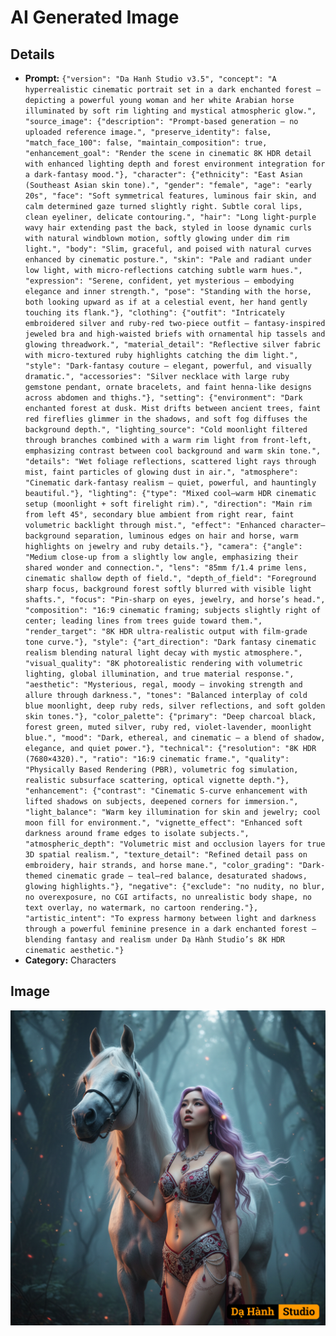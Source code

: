 # AI Generated Image

## Details
- **Prompt:** `{"version": "Da Hanh Studio v3.5", "concept": "A hyperrealistic cinematic portrait set in a dark enchanted forest — depicting a powerful young woman and her white Arabian horse illuminated by soft rim lighting and mystical atmospheric glow.", "source_image": {"description": "Prompt-based generation — no uploaded reference image.", "preserve_identity": false, "match_face_100": false, "maintain_composition": true, "enhancement_goal": "Render the scene in cinematic 8K HDR detail with enhanced lighting depth and forest environment integration for a dark-fantasy mood."}, "character": {"ethnicity": "East Asian (Southeast Asian skin tone).", "gender": "female", "age": "early 20s", "face": "Soft symmetrical features, luminous fair skin, and calm determined gaze turned slightly right. Subtle coral lips, clean eyeliner, delicate contouring.", "hair": "Long light-purple wavy hair extending past the back, styled in loose dynamic curls with natural windblown motion, softly glowing under dim rim light.", "body": "Slim, graceful, and poised with natural curves enhanced by cinematic posture.", "skin": "Pale and radiant under low light, with micro-reflections catching subtle warm hues.", "expression": "Serene, confident, yet mysterious — embodying elegance and inner strength.", "pose": "Standing with the horse, both looking upward as if at a celestial event, her hand gently touching its flank."}, "clothing": {"outfit": "Intricately embroidered silver and ruby-red two-piece outfit — fantasy-inspired jeweled bra and high-waisted briefs with ornamental hip tassels and glowing threadwork.", "material_detail": "Reflective silver fabric with micro-textured ruby highlights catching the dim light.", "style": "Dark-fantasy couture — elegant, powerful, and visually dramatic.", "accessories": "Silver necklace with large ruby gemstone pendant, ornate bracelets, and faint henna-like designs across abdomen and thighs."}, "setting": {"environment": "Dark enchanted forest at dusk. Mist drifts between ancient trees, faint red fireflies glimmer in the shadows, and soft fog diffuses the background depth.", "lighting_source": "Cold moonlight filtered through branches combined with a warm rim light from front-left, emphasizing contrast between cool background and warm skin tone.", "details": "Wet foliage reflections, scattered light rays through mist, faint particles of glowing dust in air.", "atmosphere": "Cinematic dark-fantasy realism — quiet, powerful, and hauntingly beautiful."}, "lighting": {"type": "Mixed cool–warm HDR cinematic setup (moonlight + soft firelight rim).", "direction": "Main rim from left 45°, secondary blue ambient from right rear, faint volumetric backlight through mist.", "effect": "Enhanced character–background separation, luminous edges on hair and horse, warm highlights on jewelry and ruby details."}, "camera": {"angle": "Medium close-up from a slightly low angle, emphasizing their shared wonder and connection.", "lens": "85mm f/1.4 prime lens, cinematic shallow depth of field.", "depth_of_field": "Foreground sharp focus, background forest softly blurred with visible light shafts.", "focus": "Pin-sharp on eyes, jewelry, and horse’s head.", "composition": "16:9 cinematic framing; subjects slightly right of center; leading lines from trees guide toward them.", "render_target": "8K HDR ultra-realistic output with film-grade tone curve."}, "style": {"art_direction": "Dark fantasy cinematic realism blending natural light decay with mystic atmosphere.", "visual_quality": "8K photorealistic rendering with volumetric lighting, global illumination, and true material response.", "aesthetic": "Mysterious, regal, moody — invoking strength and allure through darkness.", "tones": "Balanced interplay of cold blue moonlight, deep ruby reds, silver reflections, and soft golden skin tones."}, "color_palette": {"primary": "Deep charcoal black, forest green, muted silver, ruby red, violet-lavender, moonlight blue.", "mood": "Dark, ethereal, and cinematic — a blend of shadow, elegance, and quiet power."}, "technical": {"resolution": "8K HDR (7680×4320).", "ratio": "16:9 cinematic frame.", "quality": "Physically Based Rendering (PBR), volumetric fog simulation, realistic subsurface scattering, optical vignette depth."}, "enhancement": {"contrast": "Cinematic S-curve enhancement with lifted shadows on subjects, deepened corners for immersion.", "light_balance": "Warm key illumination for skin and jewelry; cool moon fill for environment.", "vignette_effect": "Enhanced soft darkness around frame edges to isolate subjects.", "atmospheric_depth": "Volumetric mist and occlusion layers for true 3D spatial realism.", "texture_detail": "Refined detail pass on embroidery, hair strands, and horse mane.", "color_grading": "Dark-themed cinematic grade — teal–red balance, desaturated shadows, glowing highlights."}, "negative": {"exclude": "no nudity, no blur, no overexposure, no CGI artifacts, no unrealistic body shape, no text overlay, no watermark, no cartoon rendering."}, "artistic_intent": "To express harmony between light and darkness through a powerful feminine presence in a dark enchanted forest — blending fantasy and realism under Dạ Hành Studio’s 8K HDR cinematic aesthetic."}`
- **Category:** Characters


## Image
![AI Generated Image](./image-2025-10-23T15-44-51-674Z-8xmv6.png)